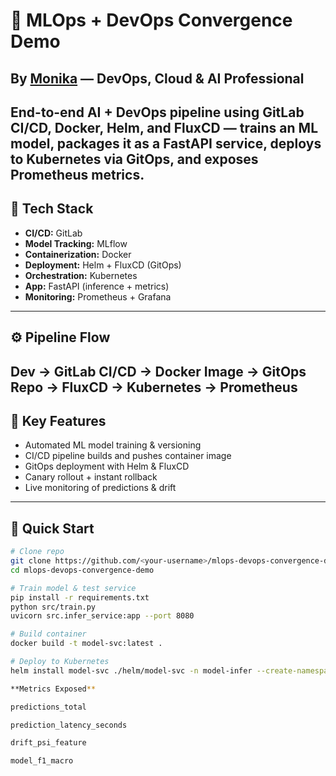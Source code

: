 # 🤖 MLOps + DevOps Convergence Demo  
**By [Monika](https://www.linkedin.com/in/monika-rangari-13b280149/)** — DevOps, Cloud & AI Professional  
---
End-to-end **AI + DevOps pipeline** using **GitLab CI/CD, Docker, Helm, and FluxCD** — trains an ML model, packages it as a FastAPI service, deploys to **Kubernetes** via **GitOps**, and exposes Prometheus metrics.
---
## 🧩 Tech Stack
- **CI/CD:** GitLab  
- **Model Tracking:** MLflow  
- **Containerization:** Docker  
- **Deployment:** Helm + FluxCD (GitOps)  
- **Orchestration:** Kubernetes  
- **App:** FastAPI (inference + metrics)  
- **Monitoring:** Prometheus + Grafana  
---
## ⚙️ Pipeline Flow
Dev → GitLab CI/CD → Docker Image → GitOps Repo → FluxCD → Kubernetes → Prometheus
---
## 🧠 Key Features
- Automated ML model training & versioning  
- CI/CD pipeline builds and pushes container image  
- GitOps deployment with Helm & FluxCD  
- Canary rollout + instant rollback  
- Live monitoring of predictions & drift  
---
## 🚀 Quick Start
```bash
# Clone repo
git clone https://github.com/<your-username>/mlops-devops-convergence-demo.git
cd mlops-devops-convergence-demo

# Train model & test service
pip install -r requirements.txt
python src/train.py
uvicorn src.infer_service:app --port 8080

# Build container
docker build -t model-svc:latest .

# Deploy to Kubernetes
helm install model-svc ./helm/model-svc -n model-infer --create-namespace

**Metrics Exposed**

predictions_total

prediction_latency_seconds

drift_psi_feature

model_f1_macro
